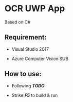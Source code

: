 # OCR UWP App
Based on C#
##  Requirement:
* Visual Studio 2017

* Azure Computer Vision SUB

## How to use:
* Following ***TODO*** 

* Strike ***F5*** to build & run

